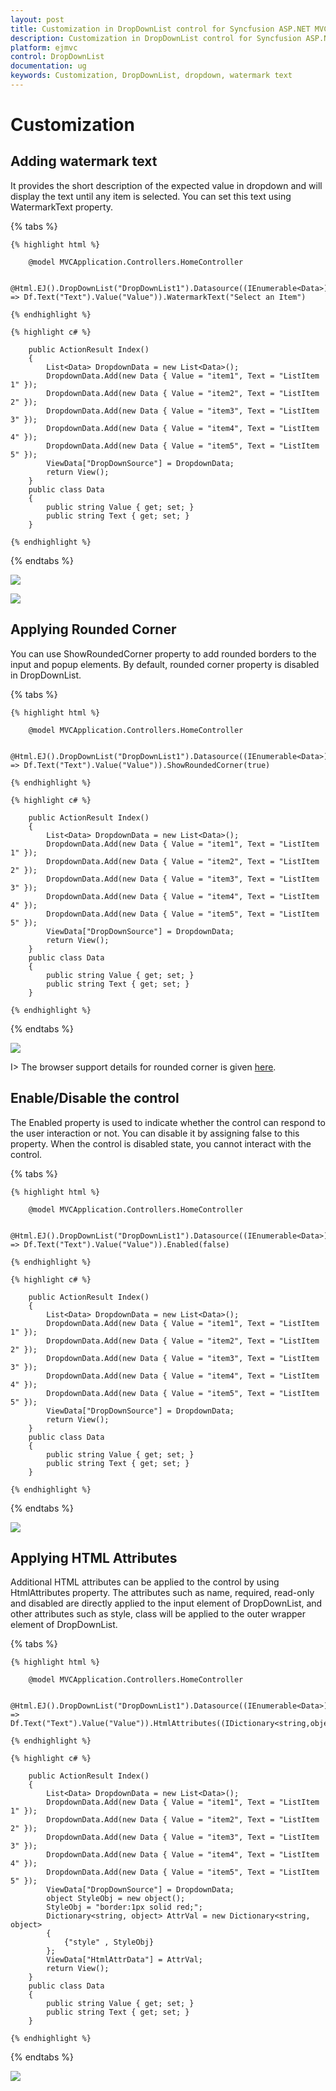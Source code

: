 ```yaml
---
layout: post
title: Customization in DropDownList control for Syncfusion ASP.NET MVC
description: Customization in DropDownList control for Syncfusion ASP.NET MVC
platform: ejmvc
control: DropDownList
documentation: ug
keywords: Customization, DropDownList, dropdown, watermark text
---
```


# Customization

## Adding watermark text

It provides the short description of the expected value in dropdown and will display the text until any item is selected. You can set this text using WatermarkText property.

{% tabs %}

    {% highlight html %}
    
        @model MVCApplication.Controllers.HomeController
        
        @Html.EJ().DropDownList("DropDownList1").Datasource((IEnumerable<Data>)ViewData["DropDownSource"]).DropDownListFields(Df => Df.Text("Text").Value("Value")).WatermarkText("Select an Item")
            
	{% endhighlight %}
    
    {% highlight c# %}
    
        public ActionResult Index()
        {
            List<Data> DropdownData = new List<Data>();
            DropdownData.Add(new Data { Value = "item1", Text = "ListItem 1" });
            DropdownData.Add(new Data { Value = "item2", Text = "ListItem 2" });
            DropdownData.Add(new Data { Value = "item3", Text = "ListItem 3" });
            DropdownData.Add(new Data { Value = "item4", Text = "ListItem 4" });
            DropdownData.Add(new Data { Value = "item5", Text = "ListItem 5" });
            ViewData["DropDownSource"] = DropdownData;
            return View();
        }
        public class Data
        {
            public string Value { get; set; }
            public string Text { get; set; }
        }
        
    {% endhighlight %}
    
{% endtabs %}

![](Customization_images/Customization_img1.jpeg)

![](Customization_images/Customization_img2.jpeg)

## Applying Rounded Corner

You can use ShowRoundedCorner property to add rounded borders to the input and popup elements. By default, rounded corner property is disabled in DropDownList.

{% tabs %}

    {% highlight html %}
    
        @model MVCApplication.Controllers.HomeController
        
        @Html.EJ().DropDownList("DropDownList1").Datasource((IEnumerable<Data>)ViewData["DropDownSource"]).DropDownListFields(Df => Df.Text("Text").Value("Value")).ShowRoundedCorner(true)
            
	{% endhighlight %}
    
    {% highlight c# %}
    
        public ActionResult Index()
        {
            List<Data> DropdownData = new List<Data>();
            DropdownData.Add(new Data { Value = "item1", Text = "ListItem 1" });
            DropdownData.Add(new Data { Value = "item2", Text = "ListItem 2" });
            DropdownData.Add(new Data { Value = "item3", Text = "ListItem 3" });
            DropdownData.Add(new Data { Value = "item4", Text = "ListItem 4" });
            DropdownData.Add(new Data { Value = "item5", Text = "ListItem 5" });
            ViewData["DropDownSource"] = DropdownData;
            return View();
        }
        public class Data
        {
            public string Value { get; set; }
            public string Text { get; set; }
        }
        
    {% endhighlight %}
    
{% endtabs %}

![](Customization_images/Customization_img3.jpeg)

I> The browser support details for rounded corner is given [here](http://www.w3schools.com/cssref/css3_pr_border-radius.asp).

## Enable/Disable the control

The Enabled property is used to indicate whether the control can respond to the user interaction or not. You can disable it by assigning false to this property. When the control is disabled state, you cannot interact with the control.

{% tabs %}

    {% highlight html %}
    
        @model MVCApplication.Controllers.HomeController
        
        @Html.EJ().DropDownList("DropDownList1").Datasource((IEnumerable<Data>)ViewData["DropDownSource"]).DropDownListFields(Df => Df.Text("Text").Value("Value")).Enabled(false)
            
	{% endhighlight %}
    
    {% highlight c# %}
    
        public ActionResult Index()
        {
            List<Data> DropdownData = new List<Data>();
            DropdownData.Add(new Data { Value = "item1", Text = "ListItem 1" });
            DropdownData.Add(new Data { Value = "item2", Text = "ListItem 2" });
            DropdownData.Add(new Data { Value = "item3", Text = "ListItem 3" });
            DropdownData.Add(new Data { Value = "item4", Text = "ListItem 4" });
            DropdownData.Add(new Data { Value = "item5", Text = "ListItem 5" });
            ViewData["DropDownSource"] = DropdownData;
            return View();
        }
        public class Data
        {
            public string Value { get; set; }
            public string Text { get; set; }
        }
        
    {% endhighlight %}
    
{% endtabs %}

![](Customization_images/Customization_img4.jpeg)

## Applying HTML Attributes

Additional HTML attributes can be applied to the control by using HtmlAttributes property. The attributes such as name, required, read-only and disabled are directly applied to the input element of DropDownList, and other attributes such as style, class will be applied to the outer wrapper element of DropDownList.

{% tabs %}

    {% highlight html %}
    
        @model MVCApplication.Controllers.HomeController
        
        @Html.EJ().DropDownList("DropDownList1").Datasource((IEnumerable<Data>)ViewData["DropDownSource"]).DropDownListFields(Df => Df.Text("Text").Value("Value")).HtmlAttributes((IDictionary<string,object>)ViewData["HtmlAttrData"])
            
	{% endhighlight %}
    
    {% highlight c# %}
    
        public ActionResult Index()
        {
            List<Data> DropdownData = new List<Data>();
            DropdownData.Add(new Data { Value = "item1", Text = "ListItem 1" });
            DropdownData.Add(new Data { Value = "item2", Text = "ListItem 2" });
            DropdownData.Add(new Data { Value = "item3", Text = "ListItem 3" });
            DropdownData.Add(new Data { Value = "item4", Text = "ListItem 4" });
            DropdownData.Add(new Data { Value = "item5", Text = "ListItem 5" });
            ViewData["DropDownSource"] = DropdownData;
            object StyleObj = new object();
            StyleObj = "border:1px solid red;";
            Dictionary<string, object> AttrVal = new Dictionary<string, object>
            { 
                {"style" , StyleObj}
            };
            ViewData["HtmlAttrData"] = AttrVal;
            return View();
        }
        public class Data
        {
            public string Value { get; set; }
            public string Text { get; set; }
        }
        
    {% endhighlight %}
    
{% endtabs %}

![](Customization_images/Customization_img5.jpeg)

